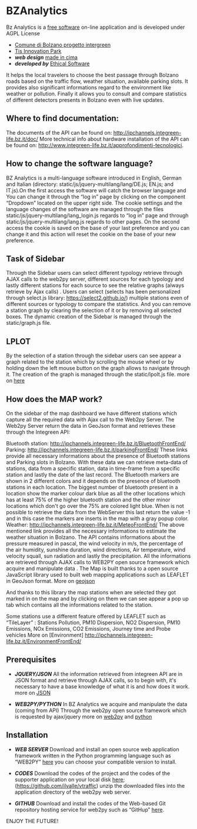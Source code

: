# BZAnalytics

Bz Analytics is a [free software](http://www.gnu.org/philosophy/free-sw.html) on-line application and is developed under AGPL License
* [Comune di Bolzano progetto intergreen](http://www.integreen-life.bz.it/) 
* [Tis Innovation Park](http://www.tis.bz.it) 
* ***web design*** [made in cima](www.madeincima.it) 
* ***developed by*** [Ethical Software](http://www.ethicalsoftware.it)

It helps the local travelers to choose the best passage through Bolzano roads based on the traffic flow, weather situation, available parking slots.  It provides also significant informations regard to the environment like weather or pollution. Finally it allows you to consult and compare statistics of different detectors presents in  Bolzano even  with live updates.

## Where to find documentation:
The documents of the API can be found on: http://ipchannels.integreen-life.bz.it/doc/
More technical info about hardware installation of the API can be found on: http://www.integreen-life.bz.it/approfondimenti-tecnologici.

## How to change the software language?
BZ Analytics is a multi-language software introduced in English, German and Italian (directory: static/js/jquery-multilang/lang/DE.js; EN.js; and IT.js).On the first access the software will catch the browser language and  You can change it through the “log in” page by clicking on the component “Dropdown” located on the upper right side. The cookie settings and the language changes of the software are managed through the files static/js/jquery-multilang/lang_login.js regards to “log in” page and through static/js/jquery-multilang/lang.js regards to other pages.  On the second access the cookie is saved on the base of your last preference and you can change it and this action will reset the cookie on the base of your new preference.

## Task of Sidebar
Through the Sidebar users can select different typology retrieve through AJAX calls to the web2py server, different sources for each typology and lastly different stations for each source to see the relative graphs (always retrieve by Ajax calls) . Users can select (selects has been personalized through select.js library: https://select2.github.io/)  multiple stations even of different sources or typology to compare the statistics. And you can remove a station graph by clearing the selection of it or by removing all selected boxes. The dynamic creation of the Sidebar is managed through the static/graph.js file.

## LPLOT
By the selection of a station through the sidebar users can see appear a graph related to the station which by scrolling the mouse wheel or by holding down the left mouse button  on the graph allows to navigate through it. The creation of the graph is managed through the static/lpolt.js file.
more on [here](http://www.flotcharts.org/)

## How does the MAP work?

On the sidebar of the map dashboard we have different stations which capture all the required data with  Ajax call to the Web2py Server. The Web2py Server return the data in GeoJson format and retrieves these through the Integreen API: 

Bluetooth station: http://ipchannels.integreen-life.bz.it/BluetoothFrontEnd/
Parking: http://ipchannels.integreen-life.bz.it/parkingFrontEnd/ 
These links provide all necessary informations about the presence of Bluetooth stations and  Parking slots in Bolzano. With these data we can retrieve meta-data of stations,  data from a specific station, data in time-frame from a specific station and lastly the date of the last record.
The Bluetooth markers are shown in 2 different colors and it depends on the presence of bluetooth stations in each location. The biggest number of bluetooth present in a location show the marker colour dark blue as all the other locations which has at least 75% of the higher bluetooth station and the other minor locations which don't go over the 75% are colored light blue. 
When is not possible to retrieve the data from the WebServer this last return the value -1 and in this case the markers are inserts in the map with a gray popup color.
Weather: http://ipchannels.integreen-life.bz.it/MeteoFrontEnd/
The above mentioned link provides all the necessary informations to estimate the weather situation in Bolzano. The API contains informations about the pressure measured in pascal, the wind velocity in m/s, the percentage of the air humidity, sunshine duration, wind directions, Air temperature, wind velocity squall, sun radiation and lastly the precipitation. 
All the informations are retrieved through AJAX calls to WEB2PY  open source framework which acquire and manipulate data .
The Map is built thanks to a open source JavaScript library used to built web mapping applications such as LEAFLET in GeoJson format. 
More on [geojson](http://leafletjs.com/examples/geojson.html)

And thanks to this library the map stations when are selected they got marked in on the map and by clicking on them we can see appear a pop up tab which contains all the informations related to the station.



Some stations use a different feature offered by LEAFLET such as “TileLayer”  : Stations Pollution, PM10 Dispersion, NO2 Dispersion, PM10 Emissions, NOx Emissions, CO2 Emissions, Journey time and Probe vehicles
More on [Environment] http://ipchannels.integreen-life.bz.it/EnvironmentFrontEnd/ 

## Prerequisites
* ***JQUERY/JSON***
All the information retrieved from integreen API are in JSON format and retrieve through  AJAX calls, so to begin with, it's necessary to have a base knowledge of what it is and how does it work. 
 more on [JSON](http://www.json.org)

* ***WEB2PY/PYTHON***
In BZ Analytics we acquire and manipulate the data (coming from API) Through the web2py open source framework  which is requested by ajax/jquery
more on [web2py](http://www.web2py.com/book/default/chapter/01) and [python](https://wiki.python.org/moin/BeginnersGuide)

## Installation
* ***WEB SERVER***
Download and install an open source web application framework written in the Python programming language such as “WEB2PY” [here](https://http://www.moneo.si/examples/download) you can choose your compatible version to install. 

* ***CODES***
Download the codes of the project and the codes of the supporter application on your local disk [here](https://github.com/tis-innovation-park/w2panalytics); (https://github.com/ilvalle/vtraffic) 
unzip the downloaded files into the application directory  of the web2py web server.

* ***GITHUB***
Download and install the codes of the Web-based Git repository hosting service for web2py  such as “GitHup” [here](https://github.com/ilvalle/vtraffic).

ENJOY THE FUTURE!
